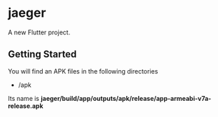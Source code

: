 # jaeger

A new Flutter project.

## Getting Started

You will find an APK files in the following directories

- /apk

Its name is **jaeger/build/app/outputs/apk/release/app-armeabi-v7a-release.apk** 
